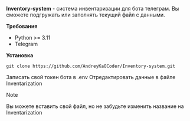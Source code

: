 **Inventory-system** - система инвентаризации для бота телеграм. Вы сможете подгружать или заполнять текущий файл с данными.

**Требования**

* Python >= 3.11
* Telegram


**Установка**
```
git clone https://github.com/AndreyKaOCoder/Inventory-system.git
```
Записать свой токен бота в .env
Отредактировать данные в файле Inventarization 

> [!NOTE]
> Вы можете вставить свой файл, но не забудьте изменить название на Inventarization

